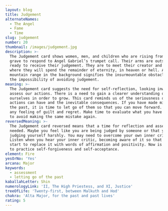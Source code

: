 ```yaml
---
layout: blog
title: Judgement
alternateNames:
  - The Angel
  - Fame
  - Time
slug: judgement
number: 20
thumbnail: /images/judgement.jpg
description: >-
  The Judgement card shows women, men, and children who are rising from the
  grave to respond to Angel Gabriel’s trumpet call. Their arms are outstretched
  ready to receive their judgement. They are to meet their creator and find out
  where they will spend the remainder of eternity, in heaven or hell. A large
  mountain range in the background signifies the insurmountable obstacles and
  the impossibility of avoiding judgement.
meaning: >-
  The Judgement card suggests the need for self-reflection, looking inwards to
  assess our actions. There is a need to gain a clearer understanding of
  ourselves in order to grow. This card reminds us of the seriousness our
  actions can have and the inevitable consequences. If you have made mistakes in
  the past, it is time to let go of them so that you can move forward. Let go of
  any feeling of guilt and regret. Make time to evaluate what you have learned
  to avoid making the same mistake again.
reversedMeaning: >-
  The Judgement card reversed means that a time for reflection and assessment is
  needed. Maybe you feel like you are being judged by someone or that you are
  judging yourself harshly. You may need to overcome your own inner critic.
  Listen when you hear your inner critic, becoming aware of it so that you can
  start to replace it with words of affirmation and positivity. Now is the time
  to practice self-forgiveness and self-acceptance.
element: Fire
yesOrNo: 'Yes'
arcana: Major
keywords:
  - assessment
  - letting go of the past
kaballahLetter: Shin
numerologyLink: 'II, The High Priestess, and XI, Justice'
treeOfLife: 'Twenty-first, between Malkuth and Hod'
chakra: 'Alta Major, for the past and past lives'
rating: 5
---
```


